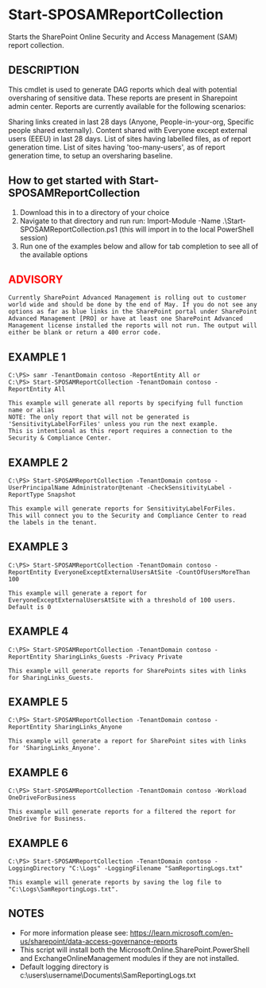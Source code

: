# Start-SPOSAMReportCollection

Starts the SharePoint Online Security and Access Management (SAM) report collection.

## DESCRIPTION

This cmdlet is used to generate DAG reports which deal with potential oversharing of sensitive data.
These reports are present in Sharepoint admin center. Reports are currently available for the following scenarios:

Sharing links created in last 28 days (Anyone, People-in-your-org, Specific people shared externally).
Content shared with Everyone except external users (EEEU) in last 28 days.
List of sites having labelled files, as of report generation time.
List of sites having 'too-many-users', as of report generation time, to setup an oversharing baseline.

## How to get started with Start-SPOSAMReportCollection

1. Download this in to a directory of your choice
2. Navigate to that directory and run run: Import-Module -Name .\Start-SPOSAMReportCollection.ps1 (this will import in to the local PowerShell session)
3. Run one of the examples below and allow for tab completion to see all of the available options

## <span style="color:red">ADVISORY</span>
    Currently SharePoint Advanced Management is rolling out to customer world wide and should be done by the end of May. If you do not see any options as far as blue links in the SharePoint portal under SharePoint Advanced Management [PRO] or have at least one SharePoint Advanced Management license installed the reports will not run. The output will either be blank or return a 400 error code.

## EXAMPLE 1
    C:\PS> samr -TenantDomain contoso -ReportEntity All or
    C:\PS> Start-SPOSAMReportCollection -TenantDomain contoso -ReportEntity All

    This example will generate all reports by specifying full function name or alias
    NOTE: The only report that will not be generated is 'SensitivityLabelForFiles' unless you run the next example.
    This is intentional as this report requires a connection to the Security & Compliance Center.

## EXAMPLE 2
    C:\PS> Start-SPOSAMReportCollection -TenantDomain contoso -UserPrincipalName Administrator@tenant -CheckSensitivityLabel -ReportType Snapshot

    This example will generate reports for SensitivityLabelForFiles.
    This will connect you to the Security and Compliance Center to read the labels in the tenant.

## EXAMPLE 3
    C:\PS> Start-SPOSAMReportCollection -TenantDomain contoso -ReportEntity EveryoneExceptExternalUsersAtSite -CountOfUsersMoreThan 100

    This example will generate a report for EveryoneExceptExternalUsersAtSite with a threshold of 100 users. Default is 0

## EXAMPLE 4
    C:\PS> Start-SPOSAMReportCollection -TenantDomain contoso -ReportEntity SharingLinks_Guests -Privacy Private

    This example will generate reports for SharePoints sites with links for SharingLinks_Guests.

## EXAMPLE 5
    C:\PS> Start-SPOSAMReportCollection -TenantDomain contoso -ReportEntity SharingLinks_Anyone

    This example will generate a report for SharePoint sites with links for 'SharingLinks_Anyone'.

## EXAMPLE 6
    C:\PS> Start-SPOSAMReportCollection -TenantDomain contoso -Workload OneDriveForBusiness

    This example will generate reports for a filtered the report for OneDrive for Business.

## EXAMPLE 6
    C:\PS> Start-SPOSAMReportCollection -TenantDomain contoso -LoggingDirectory "C:\Logs" -LoggingFilename "SamReportingLogs.txt"

    This example will generate reports by saving the log file to "C:\Logs\SamReportingLogs.txt".

## NOTES
- For more information please see: https://learn.microsoft.com/en-us/sharepoint/data-access-governance-reports
- This script will install both the Microsoft.Online.SharePoint.PowerShell and ExchangeOnlineManagement modules if they are not installed.
- Default logging directory is c:\users\username\Documents\SamReportingLogs.txt